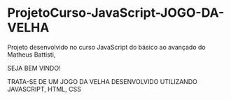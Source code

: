 # ProjetoCurso-JavaScript-JOGO-DA-VELHA
Projeto desenvolvido no curso JavaScript do básico ao avançado do Matheus Battisti, 


SEJA BEM VINDO!


TRATA-SE DE UM JOGO DA VELHA DESENVOLVIDO UTILIZANDO JAVASCRIPT, HTML, CSS 
